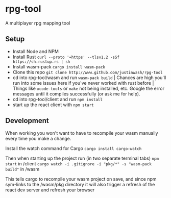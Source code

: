 # rpg-tool

A multiplayer rpg mapping tool

## Setup

- Install Node and NPM
- Install Rust
  `curl --proto '=https' --tlsv1.2 -sSf https://sh.rustup.rs | sh`
- Install wasm-pack
  `cargo install wasm-pack`
- Clone this repo
  `git clone http://www.github.com/justinwash/rpg-tool`
- cd into rpg-tool/wasm and run `wasm-pack build`
  | Chances are high you'll run into some issues here if you've never worked with rust before
  | Things like `xcode-tools` or `make` not being installed, etc. Google the error messages until it compiles successfully (or ask me for help).
- cd into rpg-tool/client and run `npm install`
- start up the react client with `npm start`

## Development

When working you won't want to have to recompile your wasm manually every time you make a change.

Install the watch command for Cargo
`cargo install cargo-watch`

Then when starting up the project run (in two separate terminal tabs)
`npm start` in /client
`cargo watch -i .gitignore -i "pkg/*" -s "wasm-pack build"` in /wasm

This tells cargo to recompile your wasm project on save, and since npm sym-links to the /wasm/pkg directory it will also trigger a refresh of the react dev server and refresh your browser
